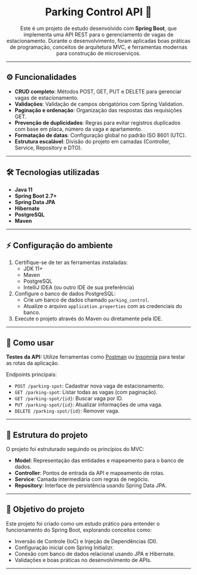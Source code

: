 <h1 align="center">Parking Control API 🚗</h1>

<p align="center">
  Este é um projeto de estudo desenvolvido com <strong>Spring Boot</strong>, que implementa uma API REST para o gerenciamento de vagas de estacionamento. Durante o desenvolvimento, foram aplicadas boas práticas de programação, conceitos de arquitetura MVC, e ferramentas modernas para construção de microserviços.
</p>

<hr>

<h2>⚙️ Funcionalidades</h2>
<ul>
  <li><strong>CRUD completo</strong>: Métodos POST, GET, PUT e DELETE para gerenciar vagas de estacionamento.</li>
  <li><strong>Validações</strong>: Validação de campos obrigatórios com Spring Validation.</li>
  <li><strong>Paginação e ordenação</strong>: Organização das respostas das requisições GET.</li>
  <li><strong>Prevenção de duplicidades</strong>: Regras para evitar registros duplicados com base em placa, número da vaga e apartamento.</li>
  <li><strong>Formatação de datas</strong>: Configuração global no padrão ISO 8601 (UTC).</li>
  <li><strong>Estrutura escalável</strong>: Divisão do projeto em camadas (Controller, Service, Repository e DTO).</li>
</ul>

<hr>

<h2>🛠️ Tecnologias utilizadas</h2>
<ul>
  <li><strong>Java 11</strong></li>
  <li><strong>Spring Boot 2.7+</strong></li>
  <li><strong>Spring Data JPA</strong></li>
  <li><strong>Hibernate</strong></li>
  <li><strong>PostgreSQL</strong></li>
  <li><strong>Maven</strong></li>
</ul>

<hr>

<h2>⚡ Configuração do ambiente</h2>
<ol>
  <li>Certifique-se de ter as ferramentas instaladas:
    <ul>
      <li>JDK 11+</li>
      <li>Maven</li>
      <li>PostgreSQL</li>
      <li>IntelliJ IDEA (ou outro IDE de sua preferência)</li>
    </ul>
  </li>
  <li>Configure o banco de dados PostgreSQL:
    <ul>
      <li>Crie um banco de dados chamado <code>parking_control</code>.</li>
      <li>Atualize o arquivo <code>application.properties</code> com as credenciais do banco.</li>
    </ul>
  </li>
  <li>Execute o projeto através do Maven ou diretamente pela IDE.</li>
</ol>

<hr>

<h2>🚀 Como usar</h2>
<p>
  <strong>Testes da API:</strong> Utilize ferramentas como <a href="https://www.postman.com/">Postman</a> ou <a href="https://insomnia.rest/">Insomnia</a> para testar as rotas da aplicação.
</p>
<p>Endpoints principais:</p>
<ul>
  <li><code>POST /parking-spot</code>: Cadastrar nova vaga de estacionamento.</li>
  <li><code>GET /parking-spot</code>: Listar todas as vagas (com paginação).</li>
  <li><code>GET /parking-spot/{id}</code>: Buscar vaga por ID.</li>
  <li><code>PUT /parking-spot/{id}</code>: Atualizar informações de uma vaga.</li>
  <li><code>DELETE /parking-spot/{id}</code>: Remover vaga.</li>
</ul>

<hr>

<h2>📂 Estrutura do projeto</h2>
<p>O projeto foi estruturado seguindo os princípios do MVC:</p>
<ul>
  <li><strong>Model</strong>: Representação das entidades e mapeamento para o banco de dados.</li>
  <li><strong>Controller</strong>: Pontos de entrada da API e mapeamento de rotas.</li>
  <li><strong>Service</strong>: Camada intermediária com regras de negócio.</li>
  <li><strong>Repository</strong>: Interface de persistência usando Spring Data JPA.</li>
</ul>

<hr>

<h2>🎯 Objetivo do projeto</h2>
<p>
  Este projeto foi criado como um estudo prático para entender o funcionamento do Spring Boot, explorando conceitos como:
</p>
<ul>
  <li>Inversão de Controle (IoC) e Injeção de Dependências (DI).</li>
  <li>Configuração inicial com Spring Initializr.</li>
  <li>Conexão com banco de dados relacional usando JPA e Hibernate.</li>
  <li>Validações e boas práticas no desenvolvimento de APIs.</li>
</ul>

<hr>



